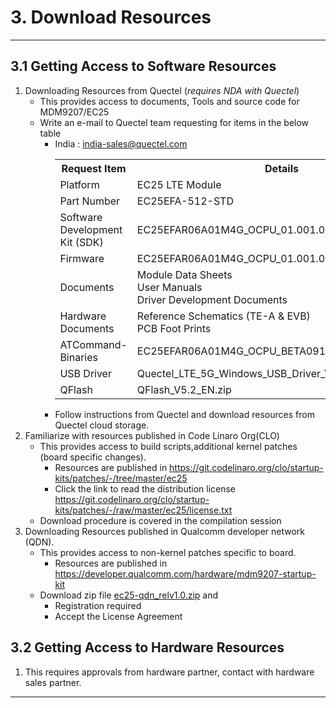 # 3. Download Resources

--------------------------------------------------------

## 3.1 Getting Access to Software Resources
   1. Downloading Resources from Quectel (_requires NDA with Quectel_)
      - This provides access to documents, Tools and source code for MDM9207/EC25
      - Write an e-mail to Quectel team requesting for items in the below table
         - India : <india-sales@quectel.com>
            <table class=custom>
            <colgroup>
               <col span="1" style="width: 60%;">
            </colgroup>
               <tr><th>Request Item</th><th>Details</th></tr>
               <tr><td>Platform</td><td>EC25 LTE Module</td></tr>
               <tr><td>Part Number</td><td>EC25EFA-512-STD</td></tr>
               <tr><td>Software Development Kit (SDK)</td><td>EC25EFAR06A01M4G_OCPU_01.001.01.001_SDK.tar.bz2</td></tr>
               <tr><td>Firmware</td><td>EC25EFAR06A01M4G_OCPU_01.001.01.001.zip</td></tr>
               <tr><td>Documents</td><td>Module Data Sheets <br> User Manuals <br> Driver Development Documents</td></tr>
               <tr><td>Hardware Documents</td><td>Reference Schematics (TE-A & EVB) <br> PCB Foot Prints</td></tr>
               <tr><td>ATCommand-Binaries</td><td>EC25EFAR06A01M4G_OCPU_BETA0912_01.001.01.001.zip</td></tr>
               <tr><td>USB Driver</td><td>Quectel_LTE_5G_Windows_USB_Driver_V2.1.zip</td></tr>
               <tr><td>QFlash</td><td>QFlash_V5.2_EN.zip</td></tr>
            </table>
         - Follow instructions from Quectel and download resources from Quectel cloud storage.
   2. Familiarize with resources published in Code Linaro Org(CLO)
      - This provides access to build scripts,additional kernel patches (board specific changes).
         - Resources are published in <a href="https://git.codelinaro.org/clo/startup-kits/patches/-/tree/master/ec25" target="_blank">https://git.codelinaro.org/clo/startup-kits/patches/-/tree/master/ec25</a>
         - Click the link to read the distribution license <a href="https://git.codelinaro.org/clo/startup-kits/patches/-/raw/master/ec25/license.txt" target="_blank">https://git.codelinaro.org/clo/startup-kits/patches/-/raw/master/ec25/license.txt</a>
      - Download procedure is covered in the compilation session
   3. Downloading Resources published in Qualcomm developer network (QDN).
      - This provides access to non-kernel patches specific to board.
         - Resources are published in <a href="https://developer.qualcomm.com/hardware/mdm9207-startup-kit" target="_blank">https://developer.qualcomm.com/hardware/mdm9207-startup-kit</a>
      - Download zip file <a href="https://developer.qualcomm.com/downloads/mdm9207-patch-v10" target="_blank">ec25-qdn_relv1.0.zip</a> and 
         - Registration required
         - Accept the License Agreement

## 3.2 Getting Access to Hardware Resources
   1. This requires approvals from hardware partner, contact with hardware sales partner.


----------------
